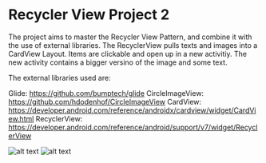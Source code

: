 # Recycler View Project 2

The project aims to master the Recycler View Pattern, and combine it with the use of external libraries.
The RecyclerView pulls texts and images into a CardView Layout. Items are clickable and open up in a new activitiy.
The new activity contains a bigger versino of the image and some text.

The external libraries used are:

Glide: https://github.com/bumptech/glide
CircleImageView: https://github.com/hdodenhof/CircleImageView
CardView: https://developer.android.com/reference/androidx/cardview/widget/CardView.html
RecyclerView: https://developer.android.com/reference/android/support/v7/widget/RecyclerView

![alt text](https://i.imgur.com/ThXqSCM.png)
![alt text](https://i.imgur.com/yBqF2RB.png)

